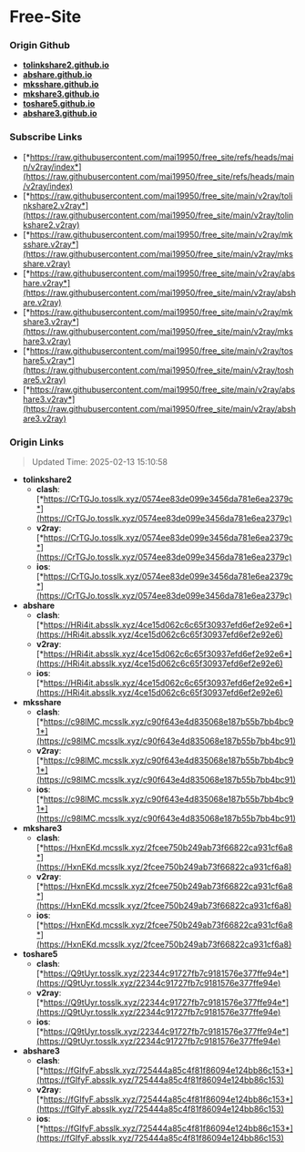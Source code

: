 # Free-Site

### Origin Github

- [**tolinkshare2.github.io**](https://github.com/tolinkshare2/tolinkshare2.github.io)
- [**abshare.github.io**](https://github.com/abshare/abshare.github.io)
- [**mksshare.github.io**](https://github.com/mksshare/mksshare.github.io)
- [**mkshare3.github.io**](https://github.com/mkshare3/mkshare3.github.io)
- [**toshare5.github.io**](https://github.com/toshare5/toshare5.github.io)
- [**abshare3.github.io**](https://github.com/abshare3/abshare3.github.io)

### Subscribe Links

- [*https://raw.githubusercontent.com/mai19950/free_site/refs/heads/main/v2ray/index*](https://raw.githubusercontent.com/mai19950/free_site/refs/heads/main/v2ray/index)
- [*https://raw.githubusercontent.com/mai19950/free_site/main/v2ray/tolinkshare2.v2ray*](https://raw.githubusercontent.com/mai19950/free_site/main/v2ray/tolinkshare2.v2ray)
- [*https://raw.githubusercontent.com/mai19950/free_site/main/v2ray/mksshare.v2ray*](https://raw.githubusercontent.com/mai19950/free_site/main/v2ray/mksshare.v2ray)
- [*https://raw.githubusercontent.com/mai19950/free_site/main/v2ray/abshare.v2ray*](https://raw.githubusercontent.com/mai19950/free_site/main/v2ray/abshare.v2ray)
- [*https://raw.githubusercontent.com/mai19950/free_site/main/v2ray/mkshare3.v2ray*](https://raw.githubusercontent.com/mai19950/free_site/main/v2ray/mkshare3.v2ray)
- [*https://raw.githubusercontent.com/mai19950/free_site/main/v2ray/toshare5.v2ray*](https://raw.githubusercontent.com/mai19950/free_site/main/v2ray/toshare5.v2ray)
- [*https://raw.githubusercontent.com/mai19950/free_site/main/v2ray/abshare3.v2ray*](https://raw.githubusercontent.com/mai19950/free_site/main/v2ray/abshare3.v2ray)

### Origin Links

> Updated Time: 2025-02-13 15:10:58

- **tolinkshare2**
  - **clash**: [*https://CrTGJo.tosslk.xyz/0574ee83de099e3456da781e6ea2379c*](https://CrTGJo.tosslk.xyz/0574ee83de099e3456da781e6ea2379c)
  - **v2ray**: [*https://CrTGJo.tosslk.xyz/0574ee83de099e3456da781e6ea2379c*](https://CrTGJo.tosslk.xyz/0574ee83de099e3456da781e6ea2379c)
  - **ios**: [*https://CrTGJo.tosslk.xyz/0574ee83de099e3456da781e6ea2379c*](https://CrTGJo.tosslk.xyz/0574ee83de099e3456da781e6ea2379c)
- **abshare**
  - **clash**: [*https://HRi4it.absslk.xyz/4ce15d062c6c65f30937efd6ef2e92e6*](https://HRi4it.absslk.xyz/4ce15d062c6c65f30937efd6ef2e92e6)
  - **v2ray**: [*https://HRi4it.absslk.xyz/4ce15d062c6c65f30937efd6ef2e92e6*](https://HRi4it.absslk.xyz/4ce15d062c6c65f30937efd6ef2e92e6)
  - **ios**: [*https://HRi4it.absslk.xyz/4ce15d062c6c65f30937efd6ef2e92e6*](https://HRi4it.absslk.xyz/4ce15d062c6c65f30937efd6ef2e92e6)
- **mksshare**
  - **clash**: [*https://c98lMC.mcsslk.xyz/c90f643e4d835068e187b55b7bb4bc91*](https://c98lMC.mcsslk.xyz/c90f643e4d835068e187b55b7bb4bc91)
  - **v2ray**: [*https://c98lMC.mcsslk.xyz/c90f643e4d835068e187b55b7bb4bc91*](https://c98lMC.mcsslk.xyz/c90f643e4d835068e187b55b7bb4bc91)
  - **ios**: [*https://c98lMC.mcsslk.xyz/c90f643e4d835068e187b55b7bb4bc91*](https://c98lMC.mcsslk.xyz/c90f643e4d835068e187b55b7bb4bc91)
- **mkshare3**
  - **clash**: [*https://HxnEKd.mcsslk.xyz/2fcee750b249ab73f66822ca931cf6a8*](https://HxnEKd.mcsslk.xyz/2fcee750b249ab73f66822ca931cf6a8)
  - **v2ray**: [*https://HxnEKd.mcsslk.xyz/2fcee750b249ab73f66822ca931cf6a8*](https://HxnEKd.mcsslk.xyz/2fcee750b249ab73f66822ca931cf6a8)
  - **ios**: [*https://HxnEKd.mcsslk.xyz/2fcee750b249ab73f66822ca931cf6a8*](https://HxnEKd.mcsslk.xyz/2fcee750b249ab73f66822ca931cf6a8)
- **toshare5**
  - **clash**: [*https://Q9tUyr.tosslk.xyz/22344c91727fb7c9181576e377ffe94e*](https://Q9tUyr.tosslk.xyz/22344c91727fb7c9181576e377ffe94e)
  - **v2ray**: [*https://Q9tUyr.tosslk.xyz/22344c91727fb7c9181576e377ffe94e*](https://Q9tUyr.tosslk.xyz/22344c91727fb7c9181576e377ffe94e)
  - **ios**: [*https://Q9tUyr.tosslk.xyz/22344c91727fb7c9181576e377ffe94e*](https://Q9tUyr.tosslk.xyz/22344c91727fb7c9181576e377ffe94e)
- **abshare3**
  - **clash**: [*https://fGIfyF.absslk.xyz/725444a85c4f81f86094e124bb86c153*](https://fGIfyF.absslk.xyz/725444a85c4f81f86094e124bb86c153)
  - **v2ray**: [*https://fGIfyF.absslk.xyz/725444a85c4f81f86094e124bb86c153*](https://fGIfyF.absslk.xyz/725444a85c4f81f86094e124bb86c153)
  - **ios**: [*https://fGIfyF.absslk.xyz/725444a85c4f81f86094e124bb86c153*](https://fGIfyF.absslk.xyz/725444a85c4f81f86094e124bb86c153)
